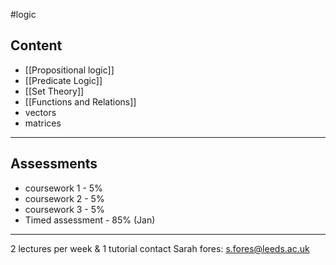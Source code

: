 #logic
## Content
- [[Propositional logic]]
- [[Predicate Logic]]
- [[Set Theory]]
- [[Functions and Relations]]
- vectors
- matrices
----
## Assessments
- coursework 1 - 5%
- coursework 2 - 5%
- coursework 3 - 5%
- Timed assessment - 85% (Jan)
---
2 lectures per week & 1 tutorial
contact Sarah fores:
s.fores@leeds.ac.uk